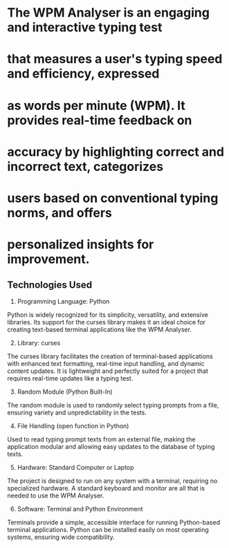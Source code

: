 # The WPM Analyser is an engaging and interactive typing test 
# that measures a user's typing speed and efficiency, expressed
# as words per minute (WPM). It provides real-time feedback on
# accuracy by highlighting correct and incorrect text, categorizes
# users based on conventional typing norms, and offers
# personalized insights for improvement.

## Technologies Used

1. Programming Language: Python

Python is widely recognized for its
simplicity, versatility, and extensive libraries. Its support for the
curses library makes it an ideal choice for creating text-based
terminal applications like the WPM Analyser.

2. Library: curses

The curses library facilitates the
creation of terminal-based applications with enhanced text
formatting, real-time input handling, and dynamic content
updates. It is lightweight and perfectly suited for a project that
requires real-time updates like a typing test.

3. Random Module (Python Built-In)

The random module is used to
randomly select typing prompts from a file, ensuring variety
and unpredictability in the tests.

4. File Handling (open function in Python)

Used to read typing prompt texts from
an external file, making the application modular and allowing
easy updates to the database of typing texts.

5. Hardware: Standard Computer or Laptop

The project is designed to run on any
system with a terminal, requiring no specialized hardware. A
standard keyboard and monitor are all that is needed to use
the WPM Analyser.

6. Software: Terminal and Python Environment

Terminals provide a simple, accessible
interface for running Python-based terminal applications.
Python can be installed easily on most operating systems,
ensuring wide compatibility.
